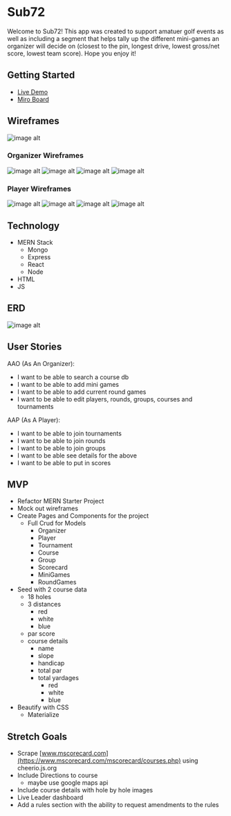 # Sub72
Welcome to Sub72!  This app was created to support amatuer golf events as well as including a segment that helps tally up the different mini-games an organizer will decide on (closest to the pin, longest drive, lowest gross/net score, lowest team score).  Hope you enjoy it!

## Getting Started
* [Live Demo](https://sub-72-b28ef7bf43a9.herokuapp.com/)
* [Miro Board](https://miro.com/app/board/uXjVMnxX1Ec=/?share_link_id=216502994743)

## Wireframes
![image alt](https://lh3.googleusercontent.com/fife/AKsag4MMFCxvmJOymEAGfd4XF0u2-SfM0pcopZEE2Mj0u4uB5L1MP5FmhRPFUKDn1y9U8tWnxa6DrtgQUrXJs388-XNEpEeYIaIkXxu2_gL6gGSyB9dsnbKQ0L1DY4oPweSSCVpgYteZ510qTs7AbI6sP5cuG7QXcxrtQ86LT_7_olHYgACcG3lEzmrQ0AUcfwGAbMOUcUMOMfGo3Yg97m7CA7o7zB6TV-CagJ3dKI9vTm4mq4oIm_RCvnE56TDfD3ePv1mXX9OZTqIL5-Lu2Cw71_R7hmXiAhO1LK9plw6NwYcIh6wlkczfDpWvhcTNZvONSVJyZ2Jd0FVnsTg4VAdfeQ7kVWSHoTpia8vm4K2UElwA6okytMHFBVhXJ9zPwFqgecBjUEo5eXcMWBI3dUaPLakT-xHKAHhEVgeOBIYGePJgIScZlS9nDRqaFeDFQdFiGyTVwpc-4RaskTuLYbAPeIivVaN26P-K58_0cset5-lNoKXCR2fDsorVC72mSvxktiecuKSkF7uF0H0dVNUtUuLQ5B9dxQ8yVNPnZXOJXnaeB2SsptW1t5bW6cqqd6M2rn-gX2_whK0ivYEP1nATHHPpqkkT1PhDbIeZRxjYrs8rGKz06h6UBRhYG3StJd1H8fZr6FojXL2n7iuPGjkQLU5hBrigSe4gAbNxY9DkQ6-FkaeWSuxrEDH_Dh9Mlgk_FA7ryZruenq7-a7grxLqDMxRx43MMHYeMLjPG7dgsHor1n4jRFVwv1lUlCK9m9-ByVnso6ZGc3r80WKVhKGYresNnGe7DirkWHpFagkL2Z2pyabD24gr-tpJ1zoV0ef1wx-Na_arUBrdjovP_zG0Dcf9ghy2fl6N0wQzHejcdtfFD6uHYW4wwMsXuaJ--oNOgEGTp9FQEdasbmSvxzBC1_f9yvMA7bBim_XqnqPzqWfsD6zoFCKQnD3HpxOnqCTO5AcvTHgALNE7Dw8jYbFthYpES-sq-rRW4YHoDYpTmJi5EgfwrCuIocMB95nZcPmhMGN9CbqeDKGSfo1Yy2f_f4ScJri-Mr3zAfDI3BAyTEH1e0SoyyQBI_J4UKk_NE-Px8TBqBVKXNXGLGhhast2ofWJgZury02E7oAzHoP7ecOqL7QYX6y8N_StMTsXMjTNf6PBuXctch-QK6uTHoPxbQKMNXs0qrSCnGUWTI_iFQ2KLmdMpR3wXTLWHZ4ksixU1-6rAEKcDs2QD55drTZ5p6aCvorYeouK-cNpcM6AWN5T4Zt9Zdno3ldIdWQ28Ub3yBM95reLTKwYQzvUmOuSiDldIyg8qfDFxLS79RzkdXBb2Ogocrar3VcUOvAOELNUwkgNwfCNjpDxpGZWTVQOXAPKFI3S9-a9DoV5TfNzLP1zQDJSNyZP9j9V-tTVX6o3X596a7FDxVLpAsml9o2bQ09ZLK2XP_7X6EPoUu4jhfwtow9hDLZFifZbqffacQc15UjyRmzhWJShEBGrwPy3pel9EeU2iO1DR5uuPL6LSp2mM4xAk5Nk3Oiys1iIz-vm39LXOXcda72iKVY43f9lsDAA7VILBUyy01EWf7gpfRyToZJR_NAw0thbYF_4ourSkvDhWzJDVeNQl6fYRTCFhn5t_QAMDdBNe5JK5sN0wrPDLLyTSFtA53GvZhRm0_Maq1MHPkCgMstc=w1920-h923)

### Organizer Wireframes
![image alt](https://lh3.googleusercontent.com/fife/AKsag4NC0QxRJvqYvzoAsfCiWq5S7F9M-2EXogiUZWKbaIm7FaBb27wwK48Q0KOLib5ShmMbg1TzcAMJbF5PcAW72Qqv4XFzc9ZTVfnYgllHy6a9XZJ4j0zLqHdoJIoVQeKh0Z8xIkZEszC8rV7gXDAbmr9gUBHcbtJchJpqdMVZFNnbD4SubcA2jymx-DICc37smlrv2DbJHCERWDUIAK_PwSr0OF5-KKHkYZeTZrs57ODONsakyZJKCrp0QbH8jPZ5_0QverReL1MrvOCxOwaAVXiZ3jUUnxQWkufoCStiOtqqFyC3tDT0ZViW27GtxpoX5V_ebSsUN1G7YkeNUItg0bAjcQE9WZ-1YiBBoaXK937D8KU7naIlV6nbNqxZ1mVslS9fL-6aRqEul9Tm4tZB3DwTeIC0gZVyZgldfm4HmA9ByJj14lBU541GRsnfrrj00qfkx10yJpgIjxPEKcBYIgjtve5Z2bqSwh1hs1FA9st9k3ZZiWbkHDAU45M6CZeWNXRfJi30oGENFwWE_8LtuvI9CUgxQG6gJ-O29WpQlKMbZi6l7mkeFAlwODddUl4-D-tVrDzrvEr9BOMeKpcME8gedyqbQ7DxlhzSYEbITZeI5NfNdBHW_CvaE84d38pmOMm6EvyVDSMRwum9SB9HzDz2g4QV37cTmE1Y0obesGFj5wc9Wh4TAcYV4Gg0JZKpp0RY-8grYEQnuNKXV7kXOOq3GI_J1GTFeGEem4kN7kvRrGV5kE5y67--73cJQ7azohg7lMaMK2k8wj7uD6KpnivtWICYwQL6_QMAVRJLv1CiQKJTNqBiPygf8Dp-pDWk46J4uVNQyYbNI6P6OkbCAYODmEBX_KGpr0D9vnyUStKuW-oj5e9roCWJx-5vtO8c0WU5DzYe1YpDpiq_ka-spGLQHrmqkewakMK2FkkFv7zhq7i6Ff2dEpw03BTyf3Cdfq8G8vifAt7AnItRftCun9WAm-1vXj4H7M8cJInE9QTKiYJt3QAUy6N7vd5NfAXhXs4d1uGfSFeoBiBa7VwHG8kHgKfuRZknFcIw8UAGG9vqGr92RJOXk9tqksD6751WSgS3CKol3ymNnGc9M37nO85b7CWwxIms3IV6OtWEVyAMkDy7WIr61oq7DtQ57MOVdTFlcM2QQve07mOzrLAROyLHWsc1DRpWwhCAdijmyqL2k7y4hOeYa5jt1DnYC2F_cX8QQQFOT-lDWtPJZhgsEsCO8tenLqJHkk8JKdiDgehIMqU9GDiYUC2NCFw3M-yagWhHCai5xr2qG0dUSgFtXHzSiM_HXJwPho00s6LsGoP1-GIugiQsfLABclpba2yVzmUbqI_C6Vuz-oZydkKJRqr91KVD5-t1GfsXvmv6xUvqW8sr79lVq59WHyo9hQB8ct2B4pjuYGU5NxhdT0YedePV7UNK4hEgb1rZaFom5dG0Y7NSC7wARMNNR3dRAFSOrReS_54u3hVd51XPPqtRvb_QlEF1BxDUYPXGQbFFajTJscX0KdxKLz-tYaFGEovJjNLpIhl-DKj9hgHKAQCkAUJ9UNrD6UJp_9ZbQWqQ5ra9Qx9uEEBwAUcI3RcMDcERKOgrW8XIhhotnPOr7O7Fk37Xh5o_j0s4rN5FiiZRXzVm_sFu_mJ4MsxKhV5l0cdbfM7YqK4l0ruR=w1920-h923)
![image alt](https://lh3.googleusercontent.com/fife/AKsag4PnPXVIVus58eOzBeJBDn5HWbToOJlsxv9JeTmHGrIiQgue1zDmCXT6AHrevolGcGVDJfDb4c7TJLlfb2IRLS5UGlx_WVzAqmeN0n2PJVY1dHeupH5ka4s79cv6CclsQaC0u4fkuw0FeqXrpT07v19Y3f4Bxk_06X2H32QHsfWEwRG3wyhkwnL66UEBFu9u-GxRQMb6DpGh1XEw8SmRhK8Ishp5m5k2WzW_BT1h3uB2KAKyRxN7xrmJOEzEH9YJrn8mQwyLUrkWPXwyhNYPJhzE1-LnDjzo5M2rC3bHSo5Pazo3CgOUC8YXSR1NLptiZ9rn5ATKj29EaenbZkL3Cne48F8Dwbln-BkuG81Drx67XhBbdAItFAvJ-qeml6GM5jzRMXRRRgKa4v4oDKyl-u0j6Q5fUhqCQ9ufUOWbC8YBJdCuFpnZy1fI8OUgbdpWI52Kon7VgDrWHQlCuixeeffa0CtKONKs-XuDMZtfJ0h_5zdq1NOhLGBBfhB6eC8sLkoOdsf1oEYAl_HalVhT11q_-NFMDhADXZAQvHDRVRCNY1BEYfnD-Ops80hNQDh8dXG_Pesc6gE4lNxaKd8-237VTmAhZOAKoSJR3q2qxI1P9tx8Vee7oP8j0pzkYG46NiyKqRM91a8FZRpWfkR8rJWnfLSteaUbYmk_TzzDZ44JK-3K0g0jmpq-IUYptVKNE4WqmYg3XjzBVodT5LDd659xidcxF6slV9SQ-TraVRb9ZmFgyXmh_aJ-B_d81qodRWRjUtgXhQMs3rWxOADA2S_p9k6mYF7pDxgf9OtNHZtbxOZVEvxK8Wjv4lbAad331l9XzWJPYi23tkadqqNOGRISM5xr9j00PsAUQUft8Oc4kDFitDhFwZy1siFXbArVJFOr7gp-4pwjJk71djbSwdpcYTmxxGsl2Qt9xRuSre87J2BjKmeqECZmh0sw4qISQMYUq0WmZvBmkiCFI3OhZDQKYq41LKuaMxwUSPvEwklxykzZl89Yta7PngaiHDg5moAeq-x91OF1c21HF7T3MupGPcOc0LwMcLiKZ4iTlSVx1RyyoIJOMFiVTgvgq6214gjcGfBDJxunwoG5FkgZuE_6traEVdNFwRYpd_Bd5U0gNrFFtVdmPRT08lGCs2LusYgSM8ReGpMPHYfEWlbMpqonjlI1hRyBsbuDvva8Zkucu1KXvUHBMCNxZ63yVnK6crj2ZYaTUuKOPvxHDxffYj4Qnsll099CdvumSv4B5cpP9W-8JDr2-nnhxcnW8eRuFkpMampVvfiqO1iYzVcbWy-06Z2CelUHOYHz7mu0N2hScJHZJSl_6U8XVqyOozocGTSHS_rsJ1WlpZoeuPQ0MJYDvi11ymy97NYjjJ-pqq7NxJAUeVNu5hJLsYPMHmheLDsyGQSQ83zpmS5TIXnCXbQ9HhcNcTcuz1V_9TI2hzgwgI6OH6TZY_IZsZ-P0k32Kv2eATAWY8O54iRg6hxiTJhl2S1EfsCKs6YwgsngSLDCCc9AUSuHX4gScMCXgNwDMOJEA-B4cNMVxRJU9z6XOMONXnAZqy1AmcQw8PCSKPFDJMeiJEUKBusUAHLF-yR80Y6ugT8inNsU7DULlGEEcVrF4fn3R8ejdRj-EmXpIF6QLhA_weCvMkQAMv9sKnuyZPqEOs0VE-Fu=w1920-h457)
![image alt](https://lh3.googleusercontent.com/fife/AKsag4Po_Eisitxx-YMjETGOnCxGUPwHk1SHoUXfnJ4TO1l6AMxpKkq8G98newxL2Lyyk78GQ1G--LpyS99FpNEJyd83q3F_g22Je0547TK_pBPYhFjNnyCs7F36YF0gN3VXvE2-EKCCq4oLL5f5mIHzboYTTxib-mJxh-_Rg3JWNSQeKwfHyyKYxAvZLrms_oevufiocKnrXTUEVbN1YC7782Yg8SbIBJCmJ_f7YHFV-SkLxs9wtrZ9j7eSpDVbsPALOtCGA-RNatPJa2z7DVSNnHaUJ8BnqZ8ZYNI-HjT1c_-1JNFkLwPn-LzaGwNpQd0KJ5yM2HxrRM1Bj3xAit5jpU71Ey1C4HwE-kPD6DudTZ3uUT3gxNXGXyV7wAytm3JBl1fM8G_5WpJJzFHu8_ufjA9mJt54T9WP6ueDS5oKcB5Hgc7iea45NnGuEPWSx6J3W3QJR4PasuO7Ctcsaf2vvBKG43ttmaVIqfCVYDfUehjLWaqtGBljOYcdzdehPPSJ4SdUyHTM9FI5CueZRM68e3IMzQS7ii6andGSbLd_yj97SBEAAGmrDsPf8LunGAnHFMmlFxq7MHpYWFnP7YSL5dHMI764hAWbyPXwKJk90VACi-dY9I7VLzNQ4IBmmkLO80q0nqhvAnAyBzbghznZ-yPazEFBgesxBW3jZ38A4kpyjNTWR5gxCERadUUc_gr2Wv8F3pSvYHnp1xOJ-bSrQfyVB_rzQbgxT7M1apAElFFF5Kh3RpU9X_UOM_rpC51IR78pbE54nX877Jytmy0VyFAGIFeDGeDZrriL7CENvTrC4vHKur2Hu2LRq7rDzF7NMKYnfvyVabw0nIXvAfEJoAyXkHXmcCgFLlPVMDgdIiH2MRc8-kA11Ypw8ZwhuOTV4GivcZNtOOvkdVwlfdP-CSbgP1icWTmeIYJLqILVCFWua4erZREhmzTOawq9Rli1EjTCaDyB3Bupmm-Zd_d2AaWWVlc38JwKpAnXY6K_8dmmHVYa0usJyM8ecyBuxslcPcmgCfhfIzbPYbifG-vHcldkPSuinN5dmGjlksCPEnJXouRwEHxlUoLhJcnEb7zc2Bto9r4bghX6gQYhaoxXZ9F1ewNrE5GDo9WaoturrE3vXKJ5QtY842j5eKaJf9N_CGyDsYLJ2HOpnq23uMIjX38NU6eYyOXSXf0vn8FxzTva-yRlb2uj3-ZVbwP7eP4S1Rj-PuUIORuST-cI97K1ENowX9p7Rxh2j11wWvkgdNjjwVvYjSzGd8G4O-7OwO9kSbnbmgyM1VFBnGINUOqmzdIsfAcDhOfbPJeSy8Jb5mYXTfSTZLwKBtkBXmr6EAoLMjWvqTZ3jw1j2uEWvcGkpsropnzJ9DcuYMm1vR8TPAuS4B2hT_kEgx_ce51KTHfLqpOn8DJ2Gb2fUErC3Rcwt_3EudHs8R6nfCOgUHY7J3FyzDx5PmZSn84uFwbmI48EnQxIyDpk1P0YjPiMyXlTx3t1HHTyIpJCRK5O7gp9eQJHRSprIpUaE0L4oqdoUYOrI0Ju7AWDsO8_fC-K_oGCsES9Pv9USqvd6y6_zT6SSDgP6HHbOeMSfhkQ0LN6hynmiWTjajs8xjLayRszsHW7NY3UXwPJUdQDlmOOvvGBQGV-DMuOdzUIDT_P6QVFmitTNNW9EzS8Ws5r=w1920-h457)
![image alt](https://lh3.googleusercontent.com/fife/AKsag4MfvEf8QS8Bw3dQAR-Szd8Yk6UpFLz3j38xQe4fo7Y9asV7VQ1wBb4dN9uVJKa9-hsn82no-jSye8jvW7J0VvZjIbylnA3-TQRuAixyzFevIU4_P1Yp7IN9VZ3v1EumJRu5RUSoFfq4sHd2kUlD143BxGdVFrf4uQrhz1m-Y-pVexFHY7pTq-KjpY5UBlKFbdFO-03Y31HI4s0xkXVsdZnQC2Ja7Pebl-SLyF4Nb3JhRxuVUeUKV5IlpM8v32pr-QiQf9JyS_5P5iY56kr6cLyTiwfbnDWUZrQZuH-LQiurupzMBs6I0n50dhx33eYBSv0FuZFJY2MYahNraKYw631_vGGPjWRV5T8CoKYGvWRfb8GJV0OSVni9Rlxr7J6GxmkSapz0zLjG57bdNc3viScVmv_9j-GUcgr0zg-4cQ9yM6xgyAKfIrbnBWA6tmv0Hct8HYy9-1Gad6-i2m-_oatU-2_kppG696E3BquCzz-hV3JSIaZ6mNhTg0f6poqmQeiAoGjYtDG7f-sh3kTqZk1pzBlILdwTwayXzOlAhoTVQic-q1JhRV6oI_XreECvb8UhhrrdpsTieNfeBm9mFPHMheXIvFaMJKr8995WrLbmBfx5DhOuaSXrectmNsTbAseo3p34VfTEXa1CynO840eiHilzUD_PmoaDK5ejNYO4xxVVUoY67c0MuxPQm8Tt_NICHiu4-b0u4jDsD0WucInWrZg-ezoNvt1TR13WDg-sr5QE7sFnpNp5tnY_BIeFE8ziGz1dumsQruh1IutxOUc0VaGpLyn0VPRJa5ejiGEqzDwAi_ytxw1I8tdC4Xx0ZFHDrXYl8cdwLqAhKTf4fT6r0YhJjoGg9DpYYwdzkXvJdpv6x7pGhyWh321fQVkwcLOXKRx1fIcP4CyfUgxldnUEiDbrey2XVxr4zRhKDuNgqOQiZMUaQXOaIV6QTr6tRFxHTORP3asMzVrp2REy-hQ9vvnqQ0St__jr1q4CsFKv92h3HPOrzelePP2OttA1DO42WHYK9fOfVORn0Qjj0HwtJDn9JkIEeL_169gqoUIvqhiuB-w406RrTG0kOU03VxVvI2zUQxkfbk4l5tkgvvV29HMJswz9v6ZOTzoeMjFJwGmHpr6uRGLoDXcY_irys1NPWVfo2SuqldmVCx4AEYcTFljiuUMl6d1BQ2KdYaz3v4ophFwf2th8gog4lCwqgSEXEHX755wz9aFT6Jpc8qC6H2BH62YptKNC3Mksg9tJNBVXJeD2KYKd1cyfatKuKM6C0UiU-_D8QNLBiOpXoH6KP_EOqRm39u0QXGgCg0H3FbtixjhvsBGcwuMxRn6r17UyMLmmaSrNyklq5xrmWfn_-NyUxDo-W-MstCytIPbRzmr9c4NcBI4ixsnzI_YsJCWQQ6S9HkFlHw4Rf53cRjvAH_2ngyxVctGN5taTnjGXAWaMYCu6MtPF58bCEx1WEdOed18IZyDM9eEM3wTfiNQQ8OHkXajdkOcJt9UehWMjpBmyJs-ssk1GP750Kd-pE2jHCKMR9g_1ZUh3RqWbg_vtch8XUxKelwf0mQ3M8cXNW6Vyl38VX_VJkunxIt4PtrlEejq2h3ohlv2WyeN_QlJ3vYKFSp_emS5lD6FIlOMyYrcdEhuNcIM8QFgxjsiuUHBrSY98lFkI=w1920-h457)

### Player Wireframes
![image alt](https://lh3.googleusercontent.com/fife/AKsag4Npofn8qfBwV9QWY6wyMIAlmuoG2DSUowRcU6AH9Cb886aPlyUmCtGJJSgAVRcnQQ5ZkfuUzq0B553XlCQrvr31bsPffAMYQqYl6VpROT5srOUo_nba6mMKLntsCZKPuWRlm_QyjoOwYDiP7FF03vL-Tzd-T_B21-P04yFMMB8Kag8wiAsFdLQFx6btAD_DmtMB-qCdl65ioV5EDzPAd4G0El5ReWQQpq5cuP81Tx9ep_wXrRb-zdnKMsaLhz4TbQq710oo20ffsz0vNMJw5STToH0_lAkqbroa8ZQqy12n_lWUYQ4zp0A9WkjXcDVvtunYQRM2KzID3ZeIH58u8Z7EIxf64Jh09hsSenppZ9rulCPCNVTMQnKB8eqYOFACpsDJnRU6uxdBHwtGeDofLOiyLpKfUPmo-LhNNUQN3Ml6ZP7fpI3ifumZqlTScmwGgRcgSSqfaSDsjiVUeMrpDQE5NZ-z0Jjr0UixxY66NshvbqmTtZThoQA3ooUmU4Y0XgjjrI9CpNRCIeGQCpHg48ZLupfbz8wKba3uvIjSK6XPbSbHT0oFT8-XAXq6Ho2OjdHGY2dRpafcidrJDCvQz3gII12eJZhz13jKy1ErtUklHY_1x-c0okv2Nxgk6GkZRrcF0kyyZhM4JszoDqUhm_kkXeoTsb1xpKrKODpvi60gua2neNar01ZkZDp3N17wEObwjsfn7GzD6pjQ1R41tTiN9HK3t0LUyWi6NRYGpE2pjTyjLHLLt4ezuo7kC5QS70ePRCVLe3b4uM9CJOKkgk0QlxfWnjf9CM-FUbYGg6I7tHCsalUgoNO0ae6hGSVi1dCxG5UhNK5iMukykwIZSPXdA78_2ywSaYqGMxDQPX8Bo8RcEJ3d6CuyZnvZrhrVtFBS_R9BK8Nz-JPMq0tHwqCzJ2In2lc_JrlrAoPQPMmsNXoofCRALq0N00R7ipUrRCzSggzH_-Ie2logNBcUCtJHM6tYvsicgm4DFtVFGCjfSjBhBoChFIenDt6OS70cEvnGI7x4tHn7DNPF7NmT0cwwGSjpAtE_2_EHT4O0d0LWLQVUF_1_O00_JTkVnz2RSUORSfJwZwcGZw4emMdXUZA2gikELSwZHLcM8XyZYfXhgmKJmZaHEM3sClTyX1uGtVqKG93uaTpa5bigos_aA5AOD2sSwuirM5AtpZV3b00Pzj-dk0Bykllnd_sfatlo3HG75IRuV72VPDQMnvSFVxHVqGstOati43WQi4ZHeMHIJ5S2YS1CMC0SN5sK_Q8xxvbbxvoUbiEWxMnElbdv3LLmEQp0VdryqU3rVrxuLlTx8q9fztQxEq9e_o6B0XgMrGHWuV5j0KDGt6HczZBF2U842CtNueOQr4qnXW45KaE0TpwrFMAFH2-N11b4yYrqWB0cRFnS8Vk1tMbW1JQzw2LL2VPxlhpdNorr6T253hby5lT77Z2sosFVmStof4vGvpk30liAemygZMaOQV75juzUdoEiv2azVOb6t8VaIhbcEA_aFPnCimT_qJRF8E23Fkog85_57umkjzY8j2eCEIa1wn41ntjDoD00GHewrN2KDXvaa1gtCG2Mhe0Brseu-Z6nAsznO2d1ZZJvxlCXZlH5xb2aPACUHL-z6tgwbOKjKJJELK_Hb3WnAi9jacWVs8d0dBQDbUiJ=w1920-h457)
![image alt](https://lh3.googleusercontent.com/fife/AKsag4NSrSwqUVlMNrcCRilnld3QkNtlwzmsiiej0HIOJpkoWQkpYBM4U4YApPRgFZQ5tmkJyD3ELB72nG5It66dI4UNYjiF0NS_uDGh7w8pvhTo1kS2J1Cn5FTLEUg0MykNmBFQcecx3iRLVJq3ZePhvqdJFmggVmfM1nq2Cpn4r9xtfQAaOf8eevCwtTt2HITjiAOGbHBy2tmcyzaq_lHd-Hkg4M7vKCYsiCZiDw6kAjA7AQTMR4Bm_7M2seVJDYq84QHlI5hha9SwBiAaWqSJejF4Wfzc_pjrU88Mw99aUTneqSEX_4MI54r1DQOPRAbrAPdDuw9ppViq5LHyrZYpipd-LC64JUWFzOL0OcT4nfFV4jb41tbp67ZxdB7CM8lDoO9q9mC5tMPNzjwVVWoUXV4Ew6B-2jOgAfvEabm5afXtzRfQOH6ZxCf9o5-asXS8ZRL48snTsB9DBSSW2tNuDfRtLAF9cB9QB2wzzPB_mjlIKsHPV2cwvJLyto75RIY3bTlQGbw4H6oHu8SXuyagkf-avujV-1URFDAb-L50dSQ8APZCF_D0DE--9CSUu6xWLtAtATHQTJVk_G1PS3WDblkxvMDQiHQTvZfJR6cyCOjk71MX6Ri7Ad1Lvlb3syu6Vlu7j0IvLzQA2Yf52taiazvpP8DMtzIxaFn7TDQbSKrcsCE7QHnAopZF0rOs5-tcd4nK4kAUcEHmhCGW3odUj3RpkXiFPTQ5warTkTpznB0VBoDoIe_RjUOhHj8_OM5GEJxkFOWHqge3avFo_9CDvp0JeUbccL0S6rTROOLrfn9cO9kIAKlIzrV3YBrXaNXh4NRUe_EEnR7Z_-6WjjXQq2kOHq4SF5U5ThEypmp7-02FptTD1kWXHtxorcEbDvABzWJ-5ye4fU-f4v905f3ZwixzDJzjhVEPWTzgWLmMipp1HrM04-A9mfQyEJCRaCE8BAQBKn5lvpwFQoUINVCoTi2k3xj4y6221lFTF6_RM0IDgP4XqL3--RhGOfIKnxLjvvS-yMsdii6ZMglh7VX0NYSU9k-U_jPa5ed9Oe18rdVJUMgCVmJRinARK9oN1UC9jKVqpC-QaMEtoOOeNuCBcg3S7MYVgPEP0vQfIrKXIyVidd4cTUFkq93iATB_rC3Nf1zDozAEU7F-IWNSqkLocZcCIcBogLoRVhfFKSdw_x9LUVKV-iaOsEZOzP07pPGoN_vIo2bNA7kbBmZDrkjg7vUlPTo9qyEScejGRNgM_1aoLoCi21lmphNZJBGeuKex1YctBI8OWCPyf26aBJUVUWyrUWwD6_pW6RxUzyX6juVxOR1wWW9ZSTx2sbsjJD7xWCAjE1Q8CpeXdwpeSnux-2pJRflJqMUWN2luGLvFDYoa_w6uQ6JpJTGksjWyps4BzRBwkj80Wj3G2_Q3Js6erNeu3ggMCAdde3bwWQoa_eFZpCER-1tCoxb93Fj5TXzov3cjuywWVKYLfLAKsMbyISdye-E5vFlzLYFNI0w4ZDYd4m417shWWSjy2JZySqUDl3kGs7H0CwT6Yxp54Bh08QAdu7G6Gwm-N1_q8xeAnqyH7DnhBB4nAm2pDjeNso51VHIg6_w2510sFMZmCfyfqpKS9skdK9o0AR7szWfYjJaigM6RJZfILyROdmlG_dmID9desTNrz8ft=w1920-h457)
![image alt](https://lh3.googleusercontent.com/fife/AKsag4NhhuOloy59FcB437ZjLz9kBIFl-B1naNjIyaSw9AZud-6CMjbicqxEXqbI2pA1p4GkPRxziY4bp_V5uO-8xETSg1cn9y8k4OZocyBiGCbEEH81FMWDZPt6KN1WMBidU_Ep_-CQX3C33xoagovJHlLE3cVzIN5Yzf-vUVC84XRQVpJkkhVa7sc6LdYlhHKcQm1_mSOaWII1C2dSi_5sedEBGzC4bdsBic9iXGfNlsezk3dbqVeURgog-vaa-na5fgURm9UR1x_Q01ImFYVNkFFrGLKFaMI0QlPuj5zjoaFghwihPqYEHG3DgKSOpGxPwql-hlFaZD3_xSNEeP11IzHZXjX-FKNHWEnlq_p7-kLtuUI-t28NZXGNEW57G_aJq5FuxdjRlG0S0bm7NMvTd7ivOZjIRSXqp4bYYYC2_Su0daZrg8tpxOo_PyChjrdGVuY86vc0utaNX5wc7tGLJDMzoC6YE8yVu9_hZTBk000gUHcOiCDPW6qhws0yHNjkJlqfFBeN3gNH6UY3_SgKcOQ1VEGERYcu-J3F1ryAzXz4qZEKyfb8bjtRrVnd0BhKLADLe-fhI3aIx_n2rjtStQyHiJesAE5lsEfKEkuMeOsUvwgDayfAPSFrQ-WZBzui0ojst4J1wqGmJLRKi5ZoewCCyoRBNv1dDMk-8XxF0WCePOnEDxiZu5_w0ZeJ64T7Ph60Jw7uG8vA31cQOlVLMnih5dEJGrL8kG-sDCeMn-qorX183mtw8uHTgmRjgG1qhpuIOZkSIth_3WZkmp5g7gmM5wvtkwOCBrtPwg45F8c94Pfh6ZHD7kK6GQ9x_4ikYXHd1PfB3Fhz3dY0dQSz_bO-4ySSneYtN-19QnJZ2QGWoZhg_2JCftJW8rK0e_hR582Hkbi8Z-lVYSeC9WXcmgj-WfDN6tbDBLZczVVshfXxIy13LH-sdMK5BpMelfItllJw_FIvGpTRT9SuNDy6Le2iRcvJvLcfDJvwqHicKYaIIy5Pgm93V3Llq67L5crLaWeo_exBB9lq242zBV-XdSBOC9ohLJ7Yq_4-4s8GRHnTYdtad-94lp5pp4_4eQyvwYtDbh-um3OMZhesTo7sCZEB8hjvSw5Get4aVpMa4N_3ogX501B8HqPCVppljvGws7b8fOCkYjeFCHvCbbYs76AGVRcQLIZywmFn1HwYb9QU34j0xVAKugC7qrT99M4OVGgjsqdYylEehvxik5vvbWlLoOZ3TsP78rhpmzrL7qZiKkk6PVBeNEDh-MN9BhHrEHznpFbU10J0yYj2QZhK0pJZuVEVyLLpiTiIUeOb_m8X4lPoS_RsN57y0uIKz1sQnKmpSJ7s9ExX_CEv84PNcJWn1XFHva-Gc0aXxjdN-UijCgP6zOd48TQBg30SF-9BtOEKghFJfzsmJTkp68LHw45MAybWN2927SotKRv4vkVG67tinxx-4ARvpAVLkliVbc-VNrLiU2zRls9DWlD2uXcrrWt3_UoBmdQwKcxvXiKwkKDWqMQZvlpddiuFIJ_u7tUJdAEurL6uqEypgHud2Y6y2rmbo4KRh6xpxN74KXiQnwMRbCbHqysiYGih5yvhO1MPYVqhsI5uRpCr5YJzvh68ZdRCnBpj3OODCSMACBMFH28ndXiXLO45ScgT0GnkLviSdplf2BSi=w1920-h457)
![image alt](https://lh3.googleusercontent.com/fife/AKsag4PvqqOumVAd7ZaKnDWH8WO-mliek7tRNOuVbm2tC-bI4jXdGHlFMP8GK3zhe8DXBzJL_fS-vBNP-8eXy80Viyw-0OgFZUF_xu1cjZ_pyiLWG0epEGcJmUhKKfmsqh9CUBEPZF0cx3mpaTUesu2__ndt94sZDJTmAV_FZYJ55KdsjcmiX0PAfjb8MZgE91RGDWpm9j1kMoVQWWUEPAY_tN3CvFvNnJx0iHZ1mGzELoy3RPJ7V0EP7dtvcMhm3eUh2ZqQ3MKRbtBBi51BMRUTBAAJqKoAJBlJbFgDmx0PfUEs7c7hM3nSWELxkzZXM3RrXiao6hY2Ej8C9GYPyTOtCfMjD-AnS63lPuTmMXJmGeK-awK-Ee0VlRpFnVTofhlJF9OeQAliSX-ZCr16gtV-VlgHPCccSCadiGl64gVNR1pHPdzXYWGn6OSSShxmxFfZeM5LJpoBBvetekbcBI8EZoPj4ADDcHu-rHzyV8-IvlhRnrasRT79_tNx4QI9r-1-9fNHFeC7NUgcaH2qWgP8KiyT2GLIVJc430TOVgapQtKBuUf8QrJW26Xsn4SV6c72-oBmlIzXa5_9I-F3T8FV8ljQvDbL4v-IhDuESb0nWh0GwJ4rFEeDPOSwoakrOULQTSy085XCOogO0XZY-9MJk7_xyw--h7iMAdqn34affEkkyi1cbjjnAxNG7r4zorvZgtLYmCK8m8fMvy9ktts4-GfcwBX9_5PEtpZr7ujFjwNDvmGJMcvbUQWcb84eTJEwLtfjhoQjshKqTcHyDf2NHktZsjg1qvC3_8EDLSwu27vh_Wc_9pFo4P_2snPlJ2h5M4D_ta2G5AjVlJsmK-zkL7cGRkiBXnGVgDcOwPRrswE4R33EmoM1ZgvskIElmcA5ZoeFJJXuN3xlSEx3zlt6sYHJpuD2g_H45e7NIyrEaBqAsi8WkzZPNH2LT_BUUKIFc3J037kcuVzHnFlCsLs2DlownVokL9o5T5nsxkxWgHBvSSaNfZlT9DfmXyg_TBZKbkUsepUXa-6CfI3YpDRfCNMGiBRdPPbr2f00y2qEk1sN4tiZKGImYRW_ZGP6sNdzaLE-eSr9d31WFRSVZUC6lo20t1rGNqdy9Tw_S80C5RXfZjKdgwjmwgEAJdQX3W0U-nZi9leEwVFuHoKBLlWVMoPDMIMhfvW4cleXZpmFI_MBdafNEgIVeI851BI8mgnIXxB4UshDp1SdKIYni77TYl7xQkz7cwflNJq8oz4EDTJ_nZ_3zDQFmpxx6UMQoGY104BQCLHgvV5uehZnKyTdCzlrK8_cf-8QN2dzq5Pi_YUKr8k0XTN1ku1Rtxx2TzG1-4QKq57cK9P4Vx62C4zOLRqDRRDuYB5-VHGEAfYs50qM8sjon_ch0qAioog4Bl1l9XhhJSj4Uhyz2yKMivYYxO8RPjw5nG1AwxEovgWWvIDV7V_B4gAxo5Y8G3UVwKbnRyYEeosi9JR6GrLcQtAFzROQ5It8xVpK38W3NyW_DzoKW9cjke1-0On8NdyJQGU09WdBQraIv-UaJsj5yCNW1t0Ci7-azu3i8SIBjW3B8FuDx2CYHYwpJQbuRy4BXAxw7bu5bUzCHvvePmpWe4k5KwPRS2FWU0C0RgkRnqg4563XbyUTm3U2gBoc-LO0m7Nqo0Qveba5qN_Y=w1920-h457)

## Technology
* MERN Stack
    * Mongo
    * Express
    * React
    * Node
* HTML
* JS

## ERD
![image alt](https://i.imgur.com/wj7gzKp.jpg)

## User Stories

AAO (As An Organizer):
* I want to be able to search a course db
* I want to be able to add mini games
* I want to be able to add current round games
* I want to be able to edit players, rounds, groups, courses and tournaments

AAP (As A Player):
* I want to be able to join tournaments
* I want to be able to join rounds
* I want to be able to join groups
* I want to be able see details for the above
* I want to be able to put in scores

## MVP
* Refactor MERN Starter Project
* Mock out wireframes
* Create Pages and Components for the project
    * Full Crud for Models
        * Organizer
        * Player
        * Tournament
        * Course
        * Group
        * Scorecard
        * MiniGames
        * RoundGames
* Seed with 2 course data
    * 18 holes
    * 3 distances
        * red
        * white
        * blue
    * par score
    * course details
        * name
        * slope
        * handicap
        * total par
        * total yardages
            * red
            * white
            * blue
* Beautify with CSS
    * Materialize

## Stretch Goals
* Scrape [www.mscorecard.com](https://www.mscorecard.com/mscorecard/courses.php) using cheerio.js.org
* Include Directions to course
    * maybe use google maps api
* Include course details with hole by hole images
* Live Leader dashboard
* Add a rules section with the ability to request amendments to the rules
